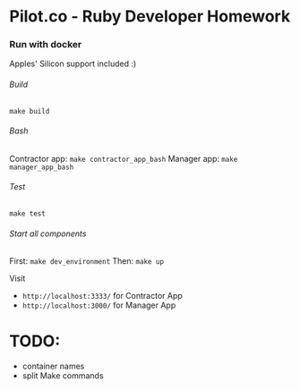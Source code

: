 # Pilot.co - Ruby Developer Homework

### Run with docker
Apples' Silicon support included :)

###### Build
`make build`

###### Bash
Contractor app: `make contractor_app_bash`
Manager app: `make manager_app_bash`

###### Test
`make test`

###### Start all components
First: `make dev_environment`
Then: `make up`

Visit
- `http://localhost:3333/` for Contractor App
- `http://localhost:3000/` for Manager App


# TODO:
- container names
- split Make commands